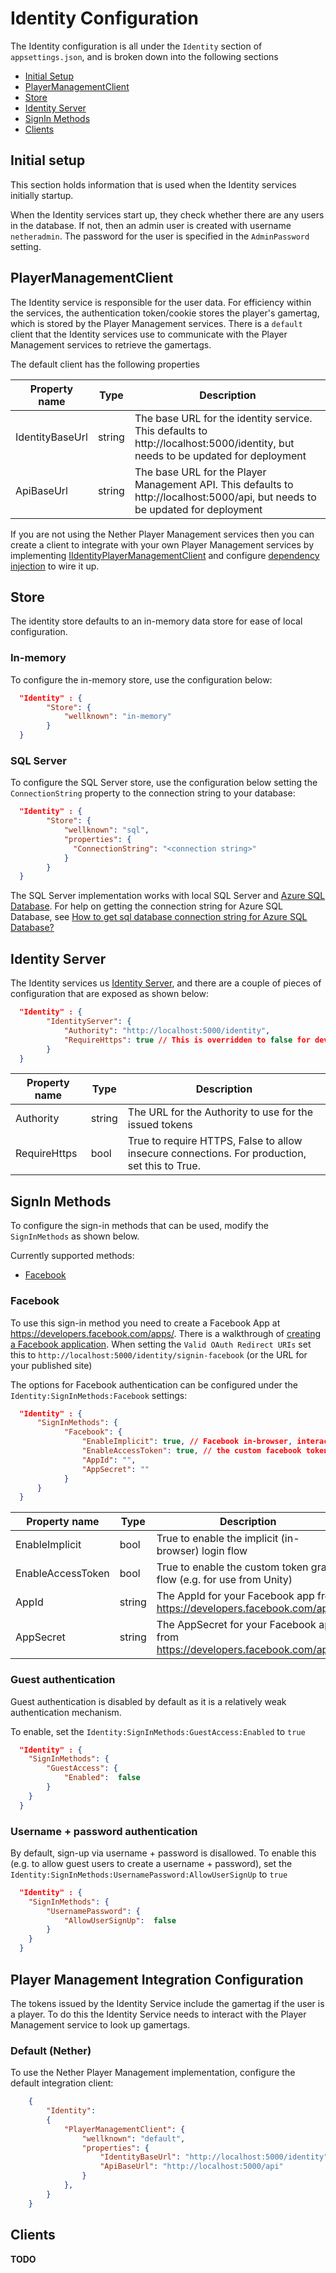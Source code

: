 # Identity Configuration

The Identity configuration is all under the `Identity` section of `appsettings.json`, and is broken down into the following sections

 * [Initial Setup](#initial-setup)
 * [PlayerManagementClient](#playermanagementclient)
 * [Store](#store)
 * [Identity Server](#identity-server)
 * [SignIn Methods](#signin-methods)
 * [Clients](#clients)

## Initial setup
This section holds information that is used when the Identity services initially startup.

When the Identity services start up, they check whether there are any users in the database. If not, then an admin user is created with username `netheradmin`. The password for the user is specified in the `AdminPassword` setting. 

## PlayerManagementClient
The Identity service is responsible for the user data. For efficiency within the services, the authentication token/cookie stores the player's gamertag, which is stored by the Player Management services. There is a `default` client that the Identity services use to communicate with the Player Management services to retrieve the gamertags.

The default client has the following properties

Property name | Type | Description
--------------|------|------------
IdentityBaseUrl | string | The base URL for the identity service. This defaults to http://localhost:5000/identity, but needs to be updated for deployment | 
ApiBaseUrl | string | The base URL for the Player Management API. This defaults to http://localhost:5000/api, but needs to be updated for deployment


If you are not using the Nether Player Management services then you can create a client to integrate with your own Player Management services by implementing [IIdentityPlayerManagementClient](https://github.com/MicrosoftDX/nether/blob/master/src/Nether.Integration/Identity/IIdentityPlayerManagementClient.cs) and configure [dependency injection](dependency-injection.md) to wire it up.

## Store
The identity store defaults to an in-memory data store for ease of local configuration.

### In-memory
To configure the in-memory store, use the configuration below:

```json
  "Identity" : {
        "Store": {
            "wellknown": "in-memory"
        }
  }
```

### SQL Server
To configure the SQL Server store, use the configuration below setting the `ConnectionString` property to the connection string to your database:

```json
  "Identity" : {
        "Store": {
            "wellknown": "sql",
            "properties": {
              "ConnectionString": "<connection string>"
            }
        }
  }
```

The SQL Server implementation works with local SQL Server and [Azure SQL Database](https://docs.microsoft.com/en-us/azure/sql-database/sql-database-get-started). For help on getting the connection string for Azure SQL Database, see [How to get sql database connection string for Azure SQL Database?](https://docs.microsoft.com/en-us/azure/sql-database/sql-database-develop-dotnet-simple)

## Identity Server

The Identity services us [Identity Server](https://github.com/IdentityServer/IdentityServer4), and there are a couple of pieces of configuration that are exposed as shown below:

```json
  "Identity" : {
        "IdentityServer": {
            "Authority": "http://localhost:5000/identity",
            "RequireHttps": true // This is overridden to false for dev environments but should be true for production!
        }
  }
```

Property name | Type | Description
--------------|------|------------
Authority | string | The URL for the Authority to use for the issued tokens|
RequireHttps | bool | True to require HTTPS, False to allow insecure connections. For production, set this to True. 


## SignIn Methods
To configure the sign-in methods that can be used, modify the `SignInMethods` as shown below.

Currently supported methods:
* [Facebook](#facebook)


### Facebook

To use this sign-in method you need to create a Facebook App at https://developers.facebook.com/apps/. There is a walkthrough of [creating a Facebook application](https://docs.microsoft.com/en-us/aspnet/core/security/authentication/social/facebook-logins). When setting the `Valid OAuth Redirect URIs` set this to `http://localhost:5000/identity/signin-facebook` (or the URL for your published site)

The options for Facebook authentication can be configured under the `Identity:SignInMethods:Facebook` settings:

```json
  "Identity" : {
      "SignInMethods": {
            "Facebook": {
                "EnableImplicit": true, // Facebook in-browser, interactive flow
                "EnableAccessToken": true, // the custom facebook token flow (e.g. from Unity)
                "AppId": "",
                "AppSecret": ""
            }
      }
  }
```

Property name | Type | Description
--------------|------|------------
EnableImplicit | bool | True to enable the implicit (in-browser) login flow|
EnableAccessToken | bool | True to enable the custom token grant flow (e.g. for use from Unity)
AppId | string | The AppId for your Facebook app from https://developers.facebook.com/apps
AppSecret | string | The AppSecret for your Facebook app from https://developers.facebook.com/apps

### Guest authentication

Guest authentication is disabled by default as it is a relatively weak authentication mechanism.

To enable, set the `Identity:SignInMethods:GuestAccess:Enabled` to `true`

```json
  "Identity" : {
    "SignInMethods": {
        "GuestAccess": {
            "Enabled":  false
        }
    }
  }
```


### Username + password authentication

By default, sign-up via username + password is disallowed. To enable this (e.g. to allow guest users to create a username + password), set the `Identity:SignInMethods:UsernamePassword:AllowUserSignUp` to `true`

```json
  "Identity" : {
    "SignInMethods": {
        "UsernamePassword": {
            "AllowUserSignUp":  false
        }
    }
  }
```



## Player Management Integration Configuration

The tokens issued by the Identity Service include the gamertag if the user is a player. To do this the Identity Service needs to interact with the Player Management service to look up gamertags.

### Default (Nether)

To use the Nether Player Management implementation, configure the default integration client:


```json
    {
        "Identity": 
        {
            "PlayerManagementClient": {
                "wellknown": "default",
                "properties": {
                    "IdentityBaseUrl": "http://localhost:5000/identity",
                    "ApiBaseUrl": "http://localhost:5000/api"
                }
            },
        }
    }

```

## Clients

**TODO**


